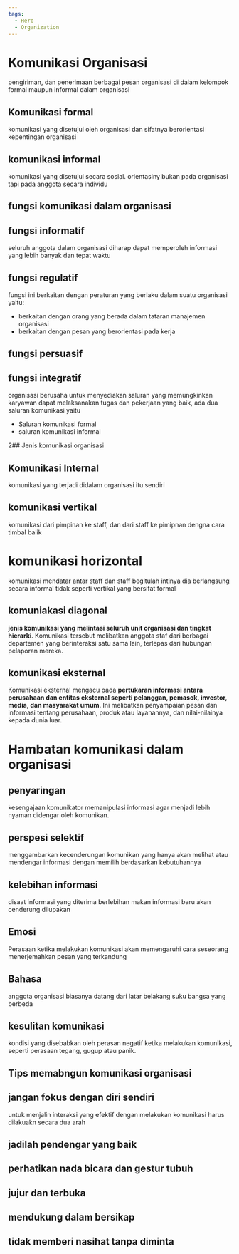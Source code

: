 ```yaml
---
tags:
  - Hero
  - Organization
---
```

# Komunikasi Organisasi
pengiriman, dan penerimaan berbagai pesan organisasi di dalam kelompok formal maupun informal dalam organisasi

## Komunikasi formal
komunikasi yang disetujui oleh organisasi dan sifatnya berorientasi kepentingan organisasi

## komunikasi informal
komunikasi yang disetujui secara sosial. orientasiny bukan pada organisasi tapi pada anggota secara individu 

## fungsi komunikasi dalam organisasi
## fungsi informatif
seluruh anggota dalam organisasi diharap dapat memperoleh informasi yang lebih banyak dan tepat waktu
## fungsi regulatif 
fungsi ini berkaitan dengan peraturan yang berlaku dalam suatu organisasi yaitu:
- berkaitan dengan orang yang berada dalam tataran manajemen organisasi 
- berkaitan dengan pesan yang berorientasi pada kerja
## fungsi persuasif
## fungsi integratif
organisasi berusaha untuk menyediakan saluran yang memungkinkan karyawan dapat melaksanakan tugas dan pekerjaan yang baik, ada dua saluran komunikasi yaitu
- Saluran komunikasi formal
- saluran komunikasi informal

2## Jenis komunikasi organisasi
## Komunikasi Internal
komunikasi yang terjadi didalam organisasi itu sendiri
## komunikasi vertikal
komunikasi dari pimpinan ke staff, dan dari staff ke pimipnan dengna cara timbal balik 

# komunikasi horizontal
komunikasi mendatar antar staff dan staff begitulah intinya dia berlangsung secara informal tidak seperti vertikal yang bersifat formal

## komuniakasi diagonal
**jenis komunikasi yang melintasi seluruh unit organisasi dan tingkat hierarki**. Komunikasi tersebut melibatkan anggota staf dari berbagai departemen yang berinteraksi satu sama lain, terlepas dari hubungan pelaporan mereka.
## komunikasi eksternal
Komunikasi eksternal mengacu pada **pertukaran informasi antara perusahaan dan entitas eksternal seperti pelanggan, pemasok, investor, media, dan masyarakat umum**. Ini melibatkan penyampaian pesan dan informasi tentang perusahaan, produk atau layanannya, dan nilai-nilainya kepada dunia luar.

# Hambatan komunikasi dalam organisasi 

## penyaringan 
kesengajaan komunikator memanipulasi informasi agar menjadi lebih nyaman didengar oleh komunikan. 
## perspesi selektif
menggambarkan kecenderungan komunikan yang hanya akan melihat atau mendengar informasi dengan memilih berdasarkan kebutuhannya
## kelebihan informasi
disaat informasi yang diterima berlebihan makan informasi baru akan cenderung dilupakan
## Emosi 
Perasaan ketika melakukan komunikasi akan memengaruhi cara seseorang menerjemahkan pesan yang terkandung
## Bahasa
anggota organisasi biasanya datang dari latar belakang suku bangsa yang berbeda
## kesulitan komunikasi
kondisi yang disebabkan oleh perasan negatif ketika melakukan komunikasi, seperti perasaan tegang, gugup atau panik. 

## Tips memabngun komunikasi organisasi
## jangan fokus dengan diri sendiri 
untuk menjalin interaksi yang efektif dengan melakukan komunikasi harus dilakuakn secara dua arah
## jadilah pendengar yang baik
## perhatikan nada bicara dan gestur tubuh
## jujur dan terbuka
## mendukung dalam bersikap 
## tidak memberi nasihat tanpa diminta 
